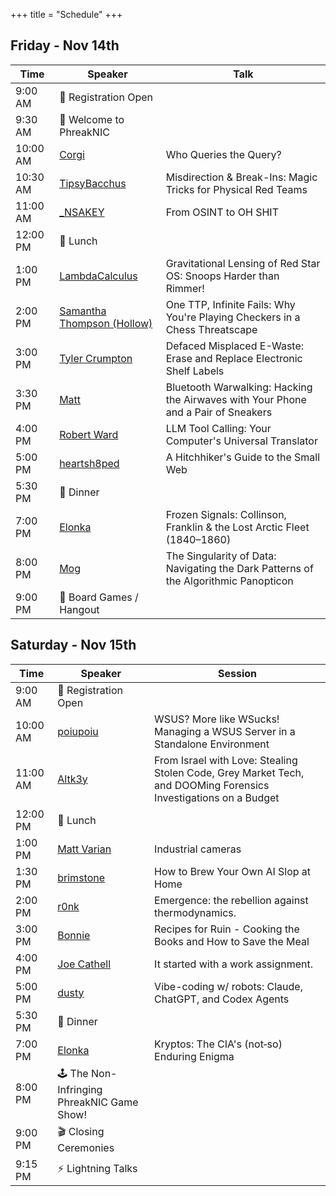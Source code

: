 +++
title = "Schedule"
+++

## Friday - Nov 14th

| Time | Speaker | Talk |
|------|---------|------|
| 9:00 AM | 🧾 Registration Open |
| 9:30 AM | 👋 Welcome to PhreakNIC |
| 10:00 AM | [Corgi](/speakers/#corgi) | Who Queries the Query? |
| 10:30 AM | [TipsyBacchus](/speakers/#tipsybacchus) | Misdirection & Break-Ins: Magic Tricks for Physical Red Teams |
| 11:00 AM | [_NSAKEY](/speakers/#nsakey) | From OSINT to OH SHIT |
| 12:00 PM | 🌭 Lunch |
| 1:00 PM | [LambdaCalculus](/speakers/#lambdacalculus) | Gravitational Lensing of Red Star OS: Snoops Harder than Rimmer! |
| 2:00 PM | [Samantha Thompson (Hollow)](/speakers/#samantha-thompson-hollow) | One TTP, Infinite Fails: Why You're Playing Checkers in a Chess Threatscape |
| 3:00 PM | [Tyler Crumpton](/speakers/#tyler-crumpton) | Defaced Misplaced E-Waste: Erase and Replace Electronic Shelf Labels|
| 3:30 PM | [Matt](/speakers/#matt) | Bluetooth Warwalking: Hacking the Airwaves with Your Phone and a Pair of Sneakers |
| 4:00 PM | [Robert Ward](/speakers/#robert-ward) | LLM Tool Calling: Your Computer's Universal Translator |
| 5:00 PM | [heartsh8ped](/speakers/#heartsh8ped) | A Hitchhiker's Guide to the Small Web |
| 5:30 PM | 🌭 Dinner | |
| 7:00 PM | [Elonka](/speakers/#elonka) | Frozen Signals: Collinson, Franklin & the Lost Arctic Fleet (1840–1860) |
| 8:00 PM | [Mog](/speakers/#mog) | The Singularity of Data: Navigating the Dark Patterns of the Algorithmic Panopticon |
| 9:00 PM | 🍿 Board Games / Hangout |

## Saturday - Nov 15th

| Time | Speaker | Session |
|------|---------|---------|
| 9:00 AM | 🧾 Registration Open |
| 10:00 AM | [poiupoiu](/speakers/#poiupoiu) | WSUS? More like WSucks! Managing a WSUS Server in a Standalone Environment |
| 11:00 AM | [Altk3y](/speakers/#altk3y) | From Israel with Love: Stealing Stolen Code, Grey Market Tech, and DOOMing Forensics Investigations on a Budget |
| 12:00 PM | 🌭 Lunch | |
| 1:00 PM | [Matt Varian](/speakers/#matt-varian) | Industrial cameras |
| 1:30 PM | [brimstone](/speakers/#brimstone) | How to Brew Your Own AI Slop at Home |
| 2:00 PM | [r0nk](/speakers/#r0nk) | Emergence: the rebellion against thermodynamics. |
| 3:00 PM | [Bonnie](/speakers/#bonnie) | Recipes for Ruin - Cooking the Books and How to Save the Meal |
| 4:00 PM | [Joe Cathell](/speakers/#joe-cathell) | It started with a work assignment. |
| 5:00 PM | [dusty](/speakers/#dusty) | Vibe-coding w/ robots: Claude, ChatGPT, and Codex Agents |
| 5:30 PM | 🌭 Dinner | |
| 7:00 PM | [Elonka](/speakers/#elonka) | Kryptos: The CIA's (not‑so) Enduring Enigma |
| 8:00 PM | 🕹️ The Non-Infringing PhreakNIC Game Show! |
| 9:00 PM | 🎬 Closing Ceremonies | |
| 9:15 PM | ⚡️ Lightning Talks | |
